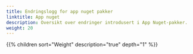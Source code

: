 ```yaml
---
title: Endringslogg for app nuget pakker
linktitle: App nuget
description: Oversikt over endringer introdusert i App Nuget-pakker.
weight: 20
---
```


{{% children sort="Weight" description="true" depth="1" %}}